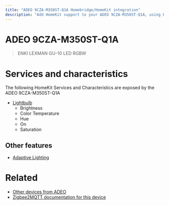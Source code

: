 ```yaml
---
title: "ADEO 9CZA-M350ST-Q1A Homebridge/HomeKit integration"
description: "Add HomeKit support to your ADEO 9CZA-M350ST-Q1A, using Homebridge, Zigbee2MQTT and homebridge-z2m."
---
```

<!---
This file has been GENERATED using src/docgen/docgen.ts
DO NOT EDIT THIS FILE MANUALLY!
-->
# ADEO 9CZA-M350ST-Q1A
> ENKI LEXMAN GU-10 LED RGBW


# Services and characteristics
The following HomeKit Services and Characteristics are exposed by
the ADEO 9CZA-M350ST-Q1A

* [Lightbulb](../../light.md)
  * Brightness
  * Color Temperature
  * Hue
  * On
  * Saturation

## Other features
* [Adaptive Lighting](../../light.md)

# Related
* [Other devices from ADEO](../index.md#adeo)
* [Zigbee2MQTT documentation for this device](https://www.zigbee2mqtt.io/devices/9CZA-M350ST-Q1A.html)